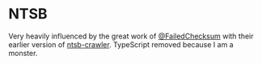 # NTSB

Very heavily influenced by the great work of [@FailedChecksum](https://github.com/FailedChecksum) with their earlier version of [ntsb-crawler](https://github.com/FailedChecksum/ntsb-crawler).  TypeScript removed because I am a monster.